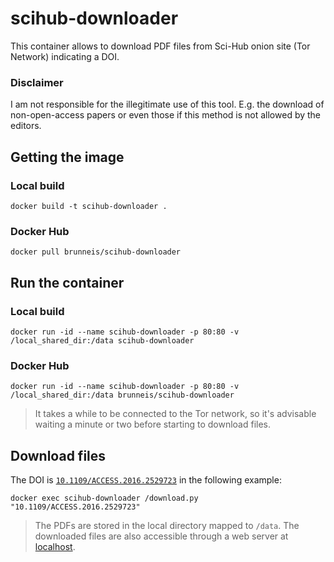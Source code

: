 # scihub-downloader
This container allows to download PDF files from Sci-Hub onion site (Tor Network) indicating a DOI.

### Disclaimer
I am not responsible for the illegitimate use of this tool. E.g. the download of non-open-access papers or even those if this method is not allowed by the editors.

## Getting the image
### Local build
`docker build -t scihub-downloader .`

### Docker Hub
`docker pull brunneis/scihub-downloader`

## Run the container
### Local build
`docker run -id --name scihub-downloader -p 80:80 -v /local_shared_dir:/data scihub-downloader`

### Docker Hub
`docker run -id --name scihub-downloader -p 80:80 -v /local_shared_dir:/data brunneis/scihub-downloader`

> It takes a while to be connected to the Tor network, so it's advisable waiting a minute or two before starting to download files.

## Download files
The DOI is [`10.1109/ACCESS.2016.2529723`](http://ieeexplore.ieee.org/stamp/stamp.jsp?arnumber=7406686) in the following example:

`docker exec scihub-downloader /download.py "10.1109/ACCESS.2016.2529723"`

> The PDFs are stored in the local directory mapped to `/data`. The downloaded files are also accessible through a web server at [localhost](http://localhost/).
